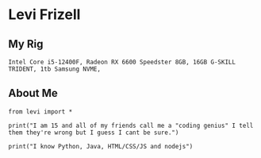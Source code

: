 # Levi Frizell

## My Rig
`Intel Core i5-12400F,
Radeon RX 6600 Speedster 8GB,
16GB G-SKILL TRIDENT,
1tb Samsung NVME,`
## About Me

`from levi import *`

`print("I am 15 and all of my friends call me a "coding genius" I tell them they're wrong but I guess I cant be sure.")`

`print("I know Python, Java, HTML/CSS/JS and nodejs")`
